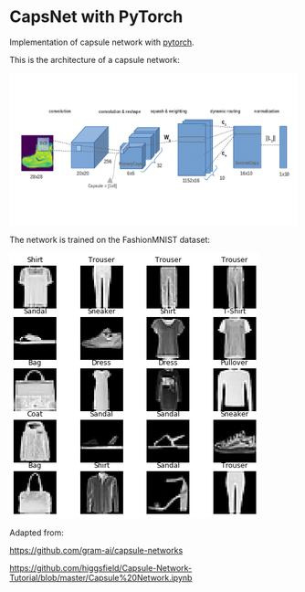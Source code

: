 # CapsNet with PyTorch

Implementation of capsule network with [pytorch](https://pytorch.org/).

This is the architecture of a capsule network:

![](figures/architecture_encoder.gif)

The network is trained on the FashionMNIST dataset:

![](figures/fashionmnist.png)

Adapted from:

https://github.com/gram-ai/capsule-networks

https://github.com/higgsfield/Capsule-Network-Tutorial/blob/master/Capsule%20Network.ipynb
